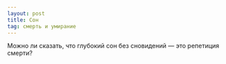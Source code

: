 ```yaml
---
layout: post
title: Сон
tag: смерть и умирание
---
```


Можно ли сказать, что глубокий сон без сновидений — это репетиция смерти?